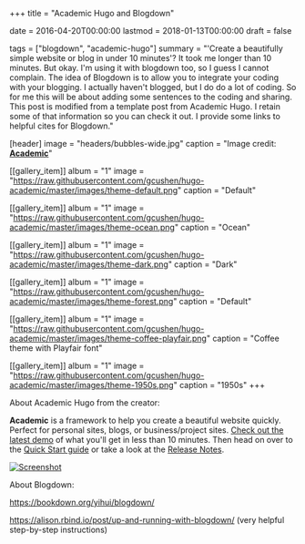 +++
title = "Academic Hugo and Blogdown"

date = 2016-04-20T00:00:00
lastmod = 2018-01-13T00:00:00
draft = false

tags = ["blogdown", "academic-hugo"]
summary = "'Create a beautifully simple website or blog in under 10 minutes'?  It took me longer than 10 minutes.  But okay.  I'm using it with blogdown too, so I guess I cannot complain.  The idea of Blogdown is to allow you to integrate your coding with your blogging.  I actually haven't blogged, but I do do a lot of coding.  So for me this will be about adding some sentences to the coding and sharing.  This post is modified from a template post from Academic Hugo.  I retain some of that information so you can check it out.  I provide some links to helpful cites for Blogdown."

[header]
image = "headers/bubbles-wide.jpg"
caption = "Image credit: [**Academic**](https://github.com/gcushen/hugo-academic/)"

[[gallery_item]]
album = "1"
image = "https://raw.githubusercontent.com/gcushen/hugo-academic/master/images/theme-default.png"
caption = "Default"

[[gallery_item]]
album = "1"
image = "https://raw.githubusercontent.com/gcushen/hugo-academic/master/images/theme-ocean.png"
caption = "Ocean"

[[gallery_item]]
album = "1"
image = "https://raw.githubusercontent.com/gcushen/hugo-academic/master/images/theme-dark.png"
caption = "Dark"

[[gallery_item]]
album = "1"
image = "https://raw.githubusercontent.com/gcushen/hugo-academic/master/images/theme-forest.png"
caption = "Default"

[[gallery_item]]
album = "1"
image = "https://raw.githubusercontent.com/gcushen/hugo-academic/master/images/theme-coffee-playfair.png"
caption = "Coffee theme with Playfair font"

[[gallery_item]]
album = "1"
image = "https://raw.githubusercontent.com/gcushen/hugo-academic/master/images/theme-1950s.png"
caption = "1950s"
+++

About Academic Hugo from the creator:

**Academic** is a framework to help you create a beautiful website quickly. Perfect for personal sites, blogs, or business/project sites. [Check out the latest demo](https://themes.gohugo.io/theme/academic/) of what you'll get in less than 10 minutes. Then head on over to the [Quick Start guide](https://sourcethemes.com/academic/docs/) or take a look at the [Release Notes](https://sourcethemes.com/academic/updates/).

[![Screenshot](https://raw.githubusercontent.com/gcushen/hugo-academic/master/academic.png)](https://github.com/gcushen/hugo-academic/)

About Blogdown:

https://bookdown.org/yihui/blogdown/

https://alison.rbind.io/post/up-and-running-with-blogdown/ (very helpful step-by-step instructions)


